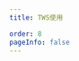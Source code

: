 ```yaml
---
title: TWS使用

order: 8
pageInfo: false
---
```

<ArtPlayer
  src="http://video.likeyou168.cn:9000/lky/lky/ex2170/EX2170tws.webm"
/>